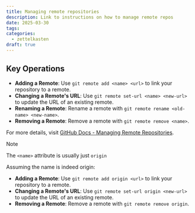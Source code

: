 ```yaml
---
title: Managing remote repositories
description: Link to instructions on how to manage remote repos
date: 2025-03-30
tags: 
categories:
  - zettelkasten
draft: true
---
```


## Key Operations

- **Adding a Remote**: Use `git remote add <name> <url>` to link your repository to a remote.
- **Changing a Remote's URL**: Use `git remote set-url <name> <new-url>` to update the URL of an existing remote.
- **Renaming a Remote**: Rename a remote with `git remote rename <old-name> <new-name>`.
- **Removing a Remote**: Remove a remote with `git remote remove <name>`.

For more details, visit [GitHub Docs - Managing Remote Repositories](https://docs.github.com/en/get-started/git-basics/managing-remote-repositories).

> [!Note]
> The `<name>` attribute is usually just `origin`

Assuming the name is indeed origin:

- **Adding a Remote**: Use `git remote add origin <url>` to link your repository to a remote.
- **Changing a Remote's URL**: Use `git remote set-url origin <new-url>` to update the URL of an existing remote.
- **Removing a Remote**: Remove a remote with `git remote remove origin`.